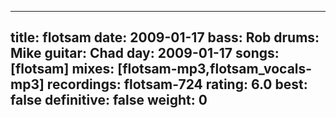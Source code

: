 
---
title: flotsam
date: 2009-01-17
bass:	Rob
drums:	Mike
guitar:	Chad
day: 2009-01-17
songs: [flotsam]
mixes: [flotsam-mp3,flotsam_vocals-mp3]
recordings: flotsam-724
rating: 6.0
best: false
definitive: false
weight: 0
---
